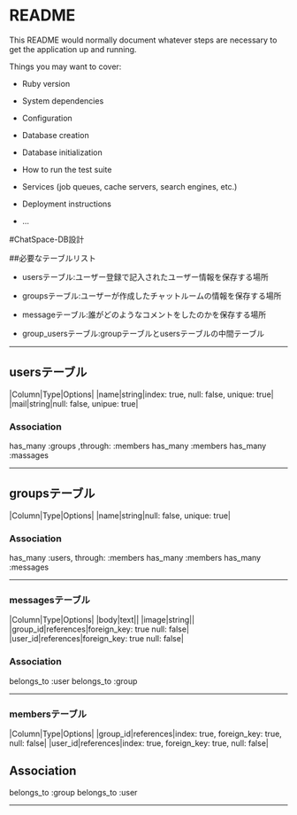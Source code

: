 # README

This README would normally document whatever steps are necessary to get the
application up and running.

Things you may want to cover:

* Ruby version

* System dependencies

* Configuration

* Database creation

* Database initialization

* How to run the test suite

* Services (job queues, cache servers, search engines, etc.)

* Deployment instructions

* ...

#ChatSpace-DB設計

##必要なテーブルリスト

* usersテーブル:ユーザー登録で記入されたユーザー情報を保存する場所

* groupsテーブル:ユーザーが作成したチャットルームの情報を保存する場所

* messageテーブル:誰がどのようなコメントをしたのかを保存する場所

* group_usersテーブル:groupテーブルとusersテーブルの中間テーブル

---------------------------------------------------------------

## usersテーブル
|Column|Type|Options|
|name|string|index: true, null: false, unique: true|
|mail|string|null: false, unipue: true|

### Association
has_many :groups ,through: :members
has_many :members
has_many :massages

---------------------------------------------------------------

## groupsテーブル
|Column|Type|Options|
|name|string|null: false, unique: true|

### Association
has_many :users, through: :members
has_many :members
has_many :messages

---------------------------------------------------------------

### messagesテーブル
|Column|Type|Options|
|body|text||
|image|string||
|group_id|references|foreign_key: true null: false|
|user_id|references|foreign_key: true null: false|

### Association
belongs_to :user
belongs_to :group

---------------------------------------------------------------

### membersテーブル
|Column|Type|Options|
|group_id|references|index: true, foreign_key: true, null: false|
|user_id|references|index: true, foreign_key: true, null: false|

## Association
belongs_to :group
belongs_to :user

---------------------------------------------------------------
